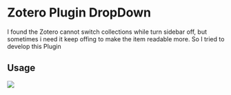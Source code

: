 # Zotero Plugin DropDown

I found the Zotero cannot switch collections while turn sidebar off, but sometimes i need it keep offing to make the item readable more. So I tried to develop this Plugin

## Usage

![](https://image.tabirstrees.top/images/2025/09/09/zotero_frGCtpHDtd7cffdf39e1e4965e.gif)